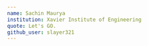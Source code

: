 ```yaml
---
name: Sachin Maurya
institution: Xavier Institute of Engineering
quote: Let's GO.
github_user: slayer321
---
```

